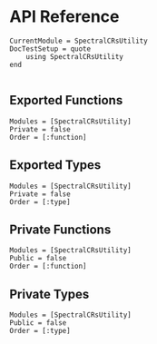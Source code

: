 # API Reference

```@meta
CurrentModule = SpectralCRsUtility
DocTestSetup = quote
    using SpectralCRsUtility
end
```

```@index
```

## Exported Functions

```@autodocs
Modules = [SpectralCRsUtility]
Private = false
Order = [:function]
```

## Exported Types

```@autodocs
Modules = [SpectralCRsUtility]
Private = false
Order = [:type]
```

## Private Functions

```@autodocs
Modules = [SpectralCRsUtility]
Public = false
Order = [:function]
```

## Private Types

```@autodocs
Modules = [SpectralCRsUtility]
Public = false
Order = [:type]
```